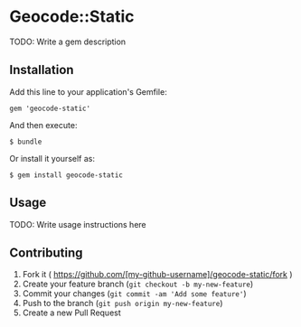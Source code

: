 # Geocode::Static

TODO: Write a gem description

## Installation

Add this line to your application's Gemfile:

    gem 'geocode-static'

And then execute:

    $ bundle

Or install it yourself as:

    $ gem install geocode-static

## Usage

TODO: Write usage instructions here

## Contributing

1. Fork it ( https://github.com/[my-github-username]/geocode-static/fork )
2. Create your feature branch (`git checkout -b my-new-feature`)
3. Commit your changes (`git commit -am 'Add some feature'`)
4. Push to the branch (`git push origin my-new-feature`)
5. Create a new Pull Request
